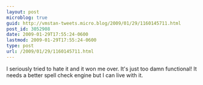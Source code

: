 ```yaml
---
layout: post
microblog: true
guid: http://vmstan-tweets.micro.blog/2009/01/29/1160145711.html
post_id: 3052908
date: 2009-01-29T17:55:24-0600
lastmod: 2009-01-29T17:55:24-0600
type: post
url: /2009/01/29/1160145711.html
---
```

I seriously tried to hate it and it won me over. It's just too damn functional! It needs a better spell check engine but I can live with it.
